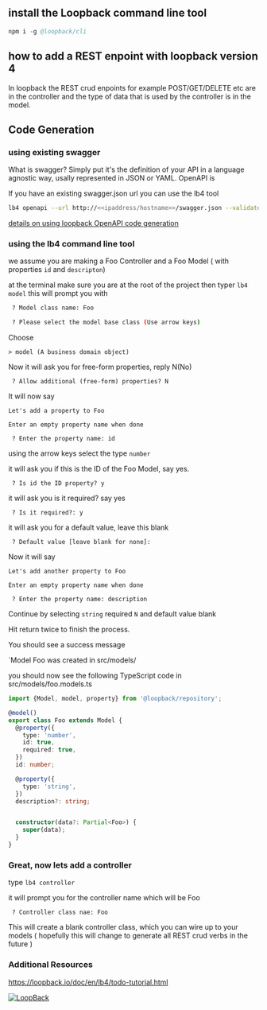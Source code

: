 ## install the Loopback command line tool
```s
npm i -g @loopback/cli
```

## how to add a REST enpoint with loopback version 4
In loopback the REST crud enpoints for example POST/GET/DELETE etc
are in the controller and the type of data that is used by the controller is
in the model.

## Code Generation

### using existing swagger

What is swagger? Simply put it's the definition
of your API in a language agnostic way, usally represented in JSON or YAML. OpenAPI is

If you have an existing swagger.json url you can use the lb4 tool

```sh
lb4 openapi --url http://<<ipaddress/hostname>>/swagger.json --validate true
```

[details on using loopback OpenAPI code generation](./docs/SWAGGER-CODEGEN.md)

### using the lb4 command line tool
we assume you are making a Foo Controller and a Foo Model ( with properties `id` and `descripton`)

at the terminal make sure you are at the root of the project
then typer `lb4 model`
this will prompt you with

```bash
 ? Model class name: Foo

 ? Please select the model base class (Use arrow keys)
 ```

Choose

`> model (A business domain object)`

Now it will ask you for free-form properties, reply N(No)

` ? Allow additional (free-form) properties? N`

It will now say

`Let's add a property to Foo`

`Enter an empty property name when done`

` ? Enter the property name: id`

using the arrow keys select the type `number`

it will ask you if this is the ID of the Foo Model, say yes.

` ? Is id the ID property? y`

it will ask you is it required?  say yes

` ? Is it required?: y`

it will ask you for a default value, leave this blank

` ? Default value [leave blank for none]:`

Now it will say

`Let's add another property to Foo`

`Enter an empty property name when done`

` ? Enter the property name: description`

Continue by selecting `string`  required  `N`
and default value blank

Hit return twice to finish the process.

You should see a success message

`Model Foo was created in src/models/

you should now see the following TypeScript code in src/models/foo.models.ts

``` TypeScript
import {Model, model, property} from '@loopback/repository';

@model()
export class Foo extends Model {
  @property({
    type: 'number',
    id: true,
    required: true,
  })
  id: number;

  @property({
    type: 'string',
  })
  description?: string;


  constructor(data?: Partial<Foo>) {
    super(data);
  }
}
```

### Great, now lets add a controller

type `lb4 controller`

it will prompt you for the controller name
which will be Foo

` ? Controller class nae: Foo`

This will create a blank controller class, which you
can wire up to your models ( hopefully this will change to generate all REST crud verbs in the future )



### Additional Resources

https://loopback.io/doc/en/lb4/todo-tutorial.html


[![LoopBack](https://github.com/strongloop/loopback-next/raw/master/docs/site/imgs/branding/Powered-by-LoopBack-Badge-(blue)-@2x.png)](http://loopback.io/)
